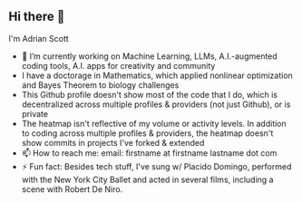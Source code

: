 ## Hi there 👋

I'm Adrian Scott

- 🔭 I’m currently working on Machine Learning, LLMs, A.I.-augmented coding tools, A.I. apps for creativity and community
- I have a doctorage in Mathematics, which applied nonlinear optimization and Bayes Theorem to biology challenges
- This Github profile doesn't show most of the code that I do, which is decentralized across multiple profiles & providers (not just Github), or is private
- The heatmap isn't reflective of my volume or activity levels. In addition to coding across multiple profiles & providers, the heatmap doesn't show commits in projects I've forked & extended
- 📫 How to reach me: email: firstname at firstname lastname dot com
- ⚡ Fun fact: Besides tech stuff, I've sung w/ Placido Domingo, performed with the New York City Ballet and acted in several films, including a scene with Robert De Niro.

